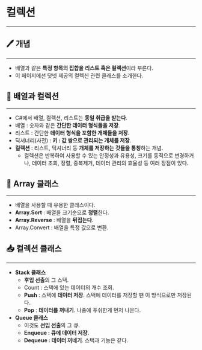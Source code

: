 # 컬렉션

---

## 🖊️ 개념

---

- 배열과 같은 **특정 항목의 집합을 리스트 혹은 컬렉션**이라 부른다.
- 이 페이지에선 닷넷 제공의 컬렉션 관련 클래스를 소개한다.

## 🔖 배열과 컬렉션

---

- C#에서 배열, 컬렉션, 리스트는 **동일 취급을 받는다**.
- 배열 : 숫자와 같은 **간단한 데이터 형식들을 저장**.
- 리스트 : 간단한 **데이터 형식을 포함한 개체들을 저장**.
- 딕셔너리(사전) : **키 : 값 쌍으로 관리되는 개체를 저장**.
- **컬렉션** : 리스트, 딕셔너리 등 **개체를 저장하는 것들을 통칭**하는 개념.
    - 컬렉션은 반복하여 사용할 수 있는 안정성과 유용성, 크기를 동적으로 변경하거나, 데이터 조회, 정렬, 중복제거, 데이터 관리의 효율성 등 여러 장점이 있다.

## 📝 Array 클래스

---

- 배열을 사용할 때 유용한 클래스이다.
- **Array.Sort** : 배열을 크기순으로 **정렬**한다.
- **Array.Reverse** : 배열을 **뒤집는다**.
- Array.Convert : 배열을 특정 값으로 변환.

## 📥 컬렉션 클래스

---

- **Stack 클래스**
    - **후입 선출**의 그 스택.
    - Count : 스택에 있는 데이터의  개수 조회.
    - **Push** : 스택에 **데이터 저장**. 스택에 데이터를 저장할 땐 이 방식으로만 저장된다.
    - **Pop** : **데이터를 꺼내기**. 나중에 푸쉬한게 먼저 나온다.
- **Queue 클래스**
    - 이것도 **선입 선출**의 그 큐.
    - **Enqueue : 큐에 데이터 저장.**
    - **Dequeue : 데이터 꺼네기**. 스택과 기능은 같다.